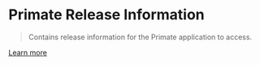 # Primate Release Information

> Contains release information for the Primate application to access.

[Learn more](https://github.com/getprimate/primate/blob/main/README.md)
